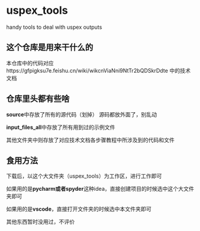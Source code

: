 # uspex_tools
handy tools to deal with uspex outputs

## 这个仓库是用来干什么的
本仓库中的代码对应https://gfpigksu7e.feishu.cn/wiki/wikcnViaNni9NtTr2bQDSkrDdte 中的技术文档


## 仓库里头都有些啥
**source**中存放了所有的源代码（划掉）
源码都放外面了，别乱动

**input_files_all**中存放了所有用到过的示例文件

其他文件夹中则存放了对应技术文档各步骤教程中所涉及到的代码和文件


## 食用方法
下载后，以这个大文件夹（uspex_tools）为工作区，进行工作即可

如果用的是**pycharm或者spyder**这种idea，直接创建项目的时候选中这个大文件夹即可

如果用的是**vscode**，直接打开文件夹的时候选中本文件夹即可

其他东西暂时没用过，不评价
